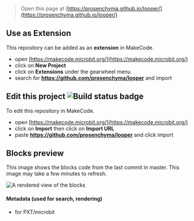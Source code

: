 
> Open this page at [https://prosenchyma.github.io/looper/](https://prosenchyma.github.io/looper/)

## Use as Extension

This repository can be added as an **extension** in MakeCode.

* open [https://makecode.microbit.org/](https://makecode.microbit.org/)
* click on **New Project**
* click on **Extensions** under the gearwheel menu
* search for **https://github.com/prosenchyma/looper** and import

## Edit this project ![Build status badge](https://github.com/prosenchyma/looper/workflows/MakeCode/badge.svg)

To edit this repository in MakeCode.

* open [https://makecode.microbit.org/](https://makecode.microbit.org/)
* click on **Import** then click on **Import URL**
* paste **https://github.com/prosenchyma/looper** and click import

## Blocks preview

This image shows the blocks code from the last commit in master.
This image may take a few minutes to refresh.

![A rendered view of the blocks](https://github.com/prosenchyma/looper/raw/master/.github/makecode/blocks.png)

#### Metadata (used for search, rendering)

* for PXT/microbit
<script src="https://makecode.com/gh-pages-embed.js"></script><script>makeCodeRender("{{ site.makecode.home_url }}", "{{ site.github.owner_name }}/{{ site.github.repository_name }}");</script>
